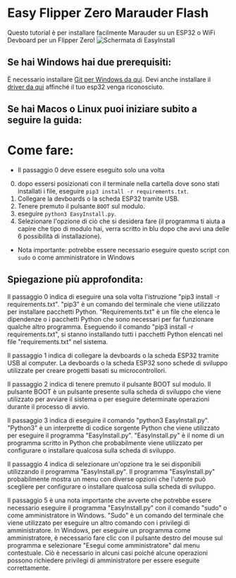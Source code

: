 # Easy Flipper Zero Marauder Flash
Questo tutorial è per installare facilmente Marauder su un ESP32 o WiFi Devboard per un Flipper Zero!
![ Schermata di EasyInstall](https://raw.githubusercontent.com/SkeletonMan03/FZEasyMarauderFlash/main/EasyInstall_Screenshot.png)

## Se hai Windows hai due prerequisiti:
È necessario installare [Git per Windows da qui](https://gitforwindows.org/).
Devi anche installare il [driver da qui](https://www.silabs.com/developers/usb-to-uart-bridge-vcp-drivers?Tab=downloads) affinché il tuo esp32 venga riconosciuto.
## Se hai Macos o Linux puoi iniziare subito a seguire la guida:
# Come fare:
* Il passaggio 0 deve essere eseguito solo una volta
0) dopo essersi posizionati con il terminale nella cartella dove sono stati installati i file, eseguire `pip3 install -r requirements.txt`.
1) Collegare la devboards o la scheda ESP32 tramite USB.
2) Tenere premuto il pulsante `BOOT` sul modulo. 
3) eseguire `python3 EasyInstall.py`.
4) Selezionare l'opzione di ciò che si desidera fare (il programma ti aiuta a capire che tipo di modulo hai, verra scritto in blu dopo che avvi una delle 6 possibilità di installazione).

* Nota importante: potrebbe essere necessario eseguire questo script con `sudo` o come amministratore in Windows


## Spiegazione più approfondita:
Il passaggio 0 indica di eseguire una sola volta l'istruzione "pip3 install -r requirements.txt". "pip3" è un comando del terminale che viene utilizzato per installare pacchetti Python. "Requirements.txt" è un file che elenca le dipendenze o i pacchetti Python che sono necessari per far funzionare qualche altro programma. Eseguendo il comando "pip3 install -r requirements.txt", si stanno installando tutti i pacchetti Python elencati nel file "requirements.txt" nel sistema.

Il passaggio 1 indica di collegare la devboards o la scheda ESP32 tramite USB al computer. La devboards o la scheda ESP32 sono schede di sviluppo utilizzate per creare progetti basati su microcontrollori.

Il passaggio 2 indica di tenere premuto il pulsante BOOT sul modulo. Il pulsante BOOT è un pulsante presente sulla scheda di sviluppo che viene utilizzato per avviare il sistema o per eseguire determinate operazioni durante il processo di avvio.

Il passaggio 3 indica di eseguire il comando "python3 EasyInstall.py". "Python3" è un interprette di codice sorgente Python che viene utilizzato per eseguire il programma "EasyInstall.py". "EasyInstall.py" è il nome di un programma scritto in Python che probabilmente viene utilizzato per configurare o installare qualcosa sulla scheda di sviluppo.

Il passaggio 4 indica di selezionare un'opzione tra le sei disponibili utilizzando il programma "EasyInstall.py". Il programma "EasyInstall.py" probabilmente mostra un menu con diverse opzioni che l'utente può scegliere per configurare o installare qualcosa sulla scheda di sviluppo.

Il passaggio 5 è una nota importante che avverte che potrebbe essere necessario eseguire il programma "EasyInstall.py" con il comando "sudo" o come amministratore in Windows. "Sudo" è un comando del terminale che viene utilizzato per eseguire un altro comando con i privilegi di amministratore. In Windows, per eseguire un programma come amministratore, è necessario fare clic con il pulsante destro del mouse sul programma e selezionare "Esegui come amministratore" dal menu contestuale. Ciò è necessario in alcuni casi poiché alcune operazioni possono richiedere privilegi di amministratore per essere eseguite correttamente.
